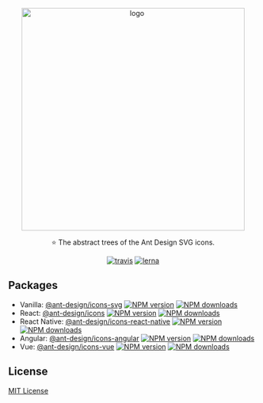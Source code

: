 <p align="center">
<img
 width="450px" alt="logo" src="https://user-images.githubusercontent.com/15819224/45196822-c120ff00-b290-11e8-83ca-eb76378f5cc1.png" />
</p>

<p align="center">
⭐ The abstract trees of the Ant Design SVG icons.
</p>

<div align="center">

[![travis](https://img.shields.io/travis/ant-design/ant-design-icons/master.svg?style=flat&label=travis)](https://travis-ci.org/ant-design/ant-design-icons)
[![lerna](https://img.shields.io/badge/maintained%20with-lerna-cc00ff.svg)](https://lernajs.io/)

</div>

## Packages
- Vanilla: [@ant-design/icons-svg](./packages/icons-svg) [![NPM version](https://img.shields.io/npm/v/@ant-design/icons-svg.svg?style=flat)](https://npmjs.org/package/@ant-design/icons-svg) [![NPM downloads](http://img.shields.io/npm/dm/@ant-design/icons-svg.svg?style=flat)](https://npmjs.org/package/@ant-design/icons-svg)
- React: [@ant-design/icons](./packages/icons) [![NPM version](https://img.shields.io/npm/v/@ant-design/icons.svg?style=flat)](https://npmjs.org/package/@ant-design/icons) [![NPM downloads](http://img.shields.io/npm/dm/@ant-design/icons.svg?style=flat)](https://npmjs.org/package/@ant-design/icons)
- React Native: [@ant-design/icons-react-native](./packages/icons-react-native) [![NPM version](https://img.shields.io/npm/v/@ant-design/icons-react-native.svg?style=flat)](https://npmjs.org/package/@ant-design/icons-react-native) [![NPM downloads](http://img.shields.io/npm/dm/@ant-design/icons-react-native.svg?style=flat)](https://npmjs.org/package/@ant-design/icons-react-native)
- Angular: [@ant-design/icons-angular](./packages/icons-angular) [![NPM version](https://img.shields.io/npm/v/@ant-design/icons-angular.svg?style=flat)](https://npmjs.org/package/@ant-design/icons-angular) [![NPM downloads](http://img.shields.io/npm/dm/@ant-design/icons-angular.svg?style=flat)](https://npmjs.org/package/@ant-design/icons-angular)
- Vue: [@ant-design/icons-vue](./packages/icons-vue) [![NPM version](https://img.shields.io/npm/v/@ant-design/icons-vue.svg?style=flat)](https://npmjs.org/package/@ant-design/icons-vue) [![NPM downloads](http://img.shields.io/npm/dm/@ant-design/icons-vue.svg?style=flat)](https://npmjs.org/package/@ant-design/icons-vue)


## License

[MIT License](./LICENSE)